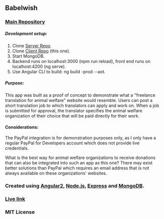 Babelwish
------

### [Main Repository](https://https://github.com/wba0/Babelwish)

##### Development setup:

1. Clone [Server Repo](https://https://github.com/wba0/Babelwish).
2. Clone [Client Repo](https://https://github.com/wba0/Babelwish-client) (this one).
3. Start MongoDB.
4. Backend runs on localhost:3000 (npm run reload), front end runs on localhost:4200 (ng serve).
5. Use Angular CLI to build: ng build -prod --aot.


##### Purpose:
This app was built as a proof of concept to demonstrate what a "freelance translation for animal welfare" website would resemble. Users can post a short translation job to which translators can apply and work on. When a job is submitted for approval, the translator specifies the animal welfare organization of their choice that will be paid directly for their work.

#### Considerations:

The PayPal integration is for demonstration purposes only, as I only have a regular PayPal for Developers account which does not provide live credentials.

What is the best way for animal welfare organizations to receive donations that can also be integrated into such an app as this one? There may exist better solutions than PayPal which requires an email address that is not always available on these organizations' websites.


### Created using [Angular2](https://angular.io), [Node.js](https://nodejs.org), [Express](https://expressjs.com/) and [MongoDB](https://www.mongodb.com/).

### [Live link](http://babelwish.herokuapp.com/)

### MIT License
